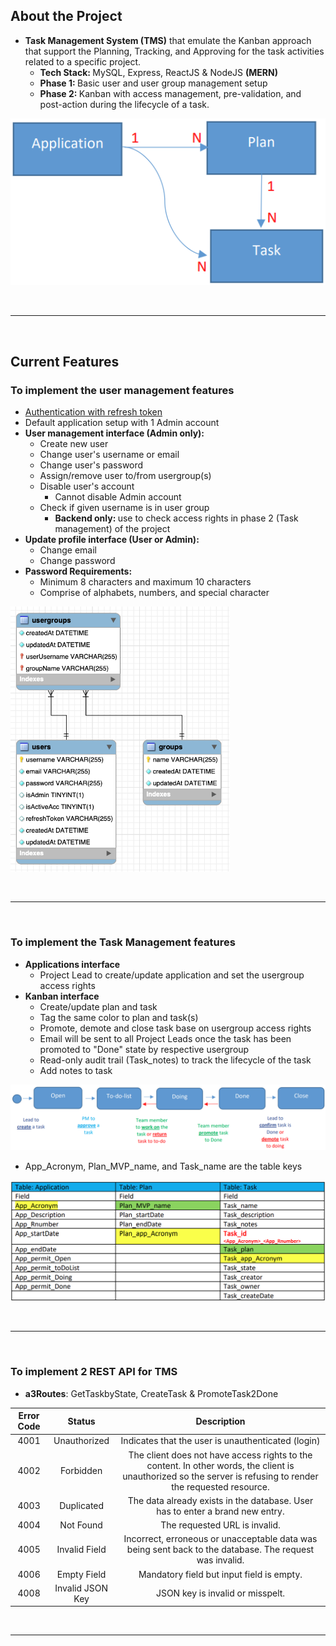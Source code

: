 ## About the Project

- <b>Task Management System (TMS)</b> that emulate the Kanban approach that support the Planning, Tracking, and Approving for the task activities related to a specific project.
  - <b>Tech Stack: </b>MySQL, Express, ReactJS & NodeJS <b>(MERN)</b>
  - <b>Phase 1: </b>Basic user and user group management setup
  - <b>Phase 2: </b>Kanban with access management, pre-validation, and post-action during the lifecycle of a task.

![application-plan-task](./diagrams/application-plan-task.png)

&nbsp;

---

&nbsp;

## Current Features

### To implement the user management features

- [Authentication with refresh token](https://stackoverflow.com/a/69631076)
- Default application setup with 1 Admin account
- <b>User management interface (Admin only):</b>
  - Create new user
  - Change user's username or email
  - Change user's password
  - Assign/remove user to/from usergroup(s)
  - Disable user's account
    - Cannot disable Admin account
  - Check if given username is in user group
    - <b>Backend only: </b>use to check access rights in phase 2 (Task management) of the project
- <b>Update profile interface (User or Admin):</b>
  - Change email
  - Change password
- <b>Password Requirements:</b>
  - Minimum 8 characters and maximum 10 characters
  - Comprise of alphabets, numbers, and special character

<img src="./diagrams/phase1-eer.png" alt="phase1-eer" width="350"/>

&nbsp;

---

&nbsp;

### To implement the Task Management features

- <b>Applications interface</b>
  - Project Lead to create/update application and set the usergroup access rights
- <b>Kanban interface</b>
  - Create/update plan and task
  - Tag the same color to plan and task(s)
  - Promote, demote and close task base on usergroup access rights
  - Email will be sent to all Project Leads once the task has been promoted to "Done" state by respective usergroup
  - Read-only audit trail (Task_notes) to track the lifecycle of the task
  - Add notes to task

![state-transition](./diagrams/state-transition.png)

- App_Acronym, Plan_MVP_name, and Task_name are the table keys

![tms-data-model](./diagrams/tms-data-model.png)

&nbsp;

---

&nbsp;

### To implement 2 REST API for TMS

- <b>a3Routes</b>: GetTaskbyState, CreateTask & PromoteTask2Done

| Error Code |      Status      |                                                                          Description                                                                          |
| :--------: | :--------------: | :-----------------------------------------------------------------------------------------------------------------------------------------------------------: |
|    4001    |   Unauthorized   |                                                      Indicates that the user is unauthenticated (login)                                                       |
|    4002    |    Forbidden     | The client does not have access rights to the content. In other words, the client is unauthorized so the server is refusing to render the requested resource. |
|    4003    |    Duplicated    |                                         The data already exists in the database. User has to enter a brand new entry.                                         |
|    4004    |    Not Found     |                                                                 The requested URL is invalid.                                                                 |
|    4005    |  Invalid Field   |                            Incorrect, erroneous or unacceptable data was being sent back to the database. The request was invalid.                            |
|    4006    |   Empty Field    |                                                           Mandatory field but input field is empty.                                                           |
|    4008    | Invalid JSON Key |                                                               JSON key is invalid or misspelt.                                                                |

&nbsp;

---

&nbsp;
